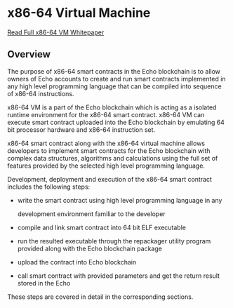 # x86-64 Virtual Machine

[Read Full x86-64 VM Whitepaper](https://github.com/echoprotocol/echowiki/blob/master/.gitbook/assets/x86-64-vm-whitepaper.pdf)

## Overview

The purpose of x86-64 smart contracts in the Echo blockchain is to allow owners of Echo accounts to create and run smart contracts implemented in any high level programming language that can be compiled into sequence of x86-64 instructions.

x86-64 VM is a part of the Echo blockchain which is acting as a isolated runtime environment for the x86-64 smart contract. x86-64 VM can execute smart contract uploaded into the Echo blockchain by emulating 64 bit processor hardware and x86-64 instruction set.

x86-64 smart contract along with the x86-64 virtual machine allows developers to implement smart contracts for the Echo blockchain with complex data structures, algorithms and calculations using the full set of features provided by the selected high level programming language.

Development, deployment and execution of the x86-64 smart contract includes the following steps:

* write the smart contract using high level programming language in any

  development environment familiar to the developer 

* compile and link smart contract into 64 bit ELF executable 
* run the resulted executable through the repackager utility program provided along with the Echo blockchain package

* upload the contract into Echo blockchain 
* call smart contract with provided parameters and get the return result stored in the Echo 

These steps are covered in detail in the corresponding sections.

